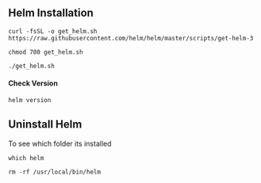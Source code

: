  ## Helm Installation
 ```
 curl -fsSL -o get_helm.sh https://raw.githubusercontent.com/helm/helm/master/scripts/get-helm-3
 ```
 ```
 chmod 700 get_helm.sh 
 ```
 ``` 
 ./get_helm.sh
 ```
 
 #### Check Version 
 ```
 helm version 
 ```
## Uninstall Helm 
 To see which folder its installed
 ```
 which helm 
 ```
 ```
 rm -rf /usr/local/bin/helm
 ```
